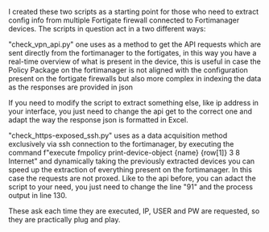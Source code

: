 I created these two scripts as a starting point for those who need to extract config info from multiple Fortigate firewall connected to Fortimanager devices. 
The scripts in question act in a two different ways:


"check_vpn_api.py" one uses as a method to get the API requests which are sent directly from the fortimanager to the fortigates, in this way you have a real-time overview of what is present in the device, this is useful in case the Policy Package on the fortimanager is not aligned with the configuration present on the fortigate firewalls but also more complex in indexing the data as the responses are provided in json

If you need to modify the script to extract something else, like ip address in your interface, you just need to change the api get to the correct one and adapt the way the response json is formatted in Excel.

"check_https-exposed_ssh.py" uses as a data acquisition method exclusively via ssh connection to the fortimanager, by executing the command f"execute fmpolicy print-device-object {name} {row[1]} 3 8 Internet" and dynamically taking the previously extracted devices you can speed up the extraction of everything present on the fortimanager. In this case the requests are not proxed.
Like to the api before, you can adact the script to your need, you just need to change the line "91" and the process output in line 130.


These ask each time they are executed, IP, USER and PW are requested, so they are practically plug and play.
